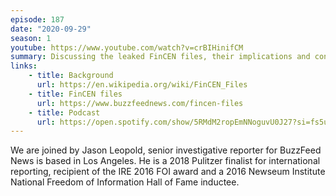 ```yaml
---
episode: 187
date: "2020-09-29"
season: 1
youtube: https://www.youtube.com/watch?v=crBIHinifCM
summary: Discussing the leaked FinCEN files, their implications and consequences
links:
    - title: Background
      url: https://en.wikipedia.org/wiki/FinCEN_Files
    - title: FinCEN files
      url: https://www.buzzfeednews.com/fincen-files
    - title: Podcast
      url: https://open.spotify.com/show/5RMdM2ropEmNNoguvU0J27?si=fs5urnh8RhS3dkZWtOhlvA
---
```

We are joined by Jason Leopold, senior investigative reporter for BuzzFeed News is based in Los Angeles. He is a 2018 Pulitzer finalist for international reporting, recipient of the IRE 2016 FOI award and a 2016 Newseum Institute National Freedom of Information Hall of Fame inductee.
